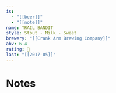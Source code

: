 ```yaml
---
is:
  - "[[beer]]"
  - "[[note]]"
name: TRAIL BANDIT
style: Stout - Milk - Sweet
brewery: "[[Crank Arm Brewing Company]]"
abv: 6.4
rating: 🤞
last: "[[2017-05]]"
---
```

# Notes

